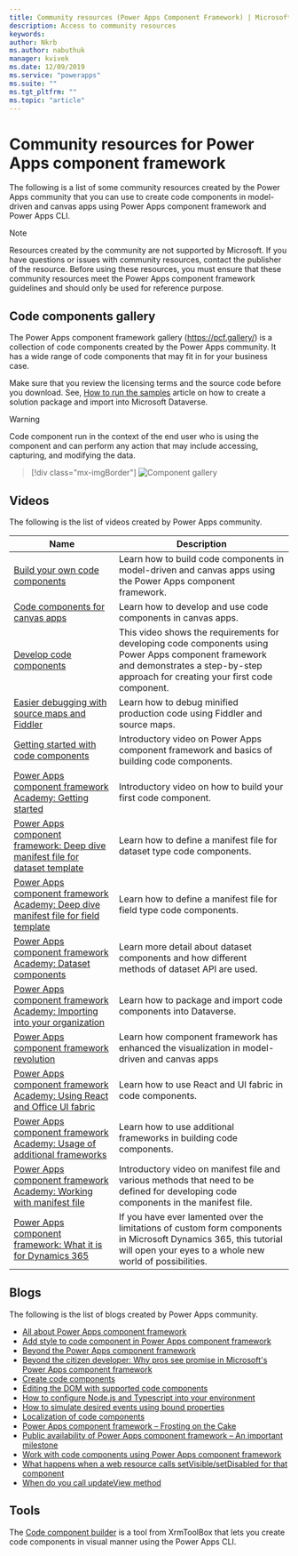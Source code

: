 ```yaml
---
title: Community resources (Power Apps Component Framework) | Microsoft Docs
description: Access to community resources
keywords:
author: Nkrb
ms.author: nabuthuk
manager: kvivek
ms.date: 12/09/2019
ms.service: "powerapps"
ms.suite: ""
ms.tgt_pltfrm: ""
ms.topic: "article"
---
```


# Community resources for Power Apps component framework

The following is a list of some community resources created by the Power Apps community that you can use to create code components in model-driven and canvas apps using Power Apps component framework and Power Apps CLI. 

> [!NOTE]            
> Resources created by the community are not supported by Microsoft. If you have questions or issues with community resources, contact the publisher of the resource. Before using these resources, you must ensure that these community resources meet the Power Apps component framework guidelines and should only be used for reference purpose. 

## Code components gallery

The Power Apps component framework gallery (<https://pcf.gallery/>) is a collection of code components created by the Power Apps community. It has a wide range of code components that may fit in for your business case. 

Make sure that you review the licensing terms and the source code before you download. See, [How to run the samples](use-sample-components.md) article on how to create a solution package and import into Microsoft Dataverse.

> [!WARNING]
> Code component run in the context of the end user who is using the component and can perform any action that may include accessing, capturing, and modifying the data. 

> [!div class="mx-imgBorder"]
> ![Component gallery](media/pcf-gallery.PNG "Components gallery")

## Videos        

The following is the list of videos created by Power Apps community.

|Name|Description|
|------|-------|
|[Build your own code components](https://www.youtube.com/watch?v=S3Z_IUf1ncg)| Learn how to build code components in model-driven and canvas apps using the Power Apps component framework.| 
|[Code components for canvas apps](https://www.youtube.com/watch?v=bMSCkcb4xAQ&feature=emb_logo)| Learn how to develop and use code components in canvas apps.|
|[Develop code components](https://www.youtube.com/watch?v=FxWF-LCCB4g&feature=youtu.be)| This video shows the requirements for developing code components using Power Apps component framework and demonstrates a step-by-step approach for creating your first code component.|
|[Easier debugging with source maps and Fiddler](https://www.youtube.com/watch?v=Ov-m5FBUj9g&feature=youtu.be)|Learn how to debug minified production code using Fiddler and source maps.|
|[Getting started with code components](https://www.youtube.com/watch?v=ylhVZUlGgQw)| Introductory video on Power Apps component framework and basics of building code components.|
|[Power Apps component framework Academy: Getting started](https://www.youtube.com/watch?v=YJ9hrKxAhTU)| Introductory video on how to build your first code component.|
|[Power Apps component framework: Deep dive manifest file for dataset template](https://www.youtube.com/watch?v=TsTrYaOGaGo&feature=youtu.be)| Learn how to define a manifest file for dataset type code components.|
|[Power Apps component framework Academy: Deep dive manifest file for field template](https://www.youtube.com/watch?time_continue=522&v=w40zqSsYEy0)| Learn how to define a manifest file for field type code components.|
|[Power Apps component framework Academy: Dataset components](https://www.youtube.com/watch?v=OEiM97nTD0w)| Learn more detail about dataset components and how different methods of dataset API are used.|
|[Power Apps component framework Academy: Importing into your organization](https://www.youtube.com/watch?v=2uO2L2xTPkc)| Learn how to package and import code components into Dataverse.|
|[Power Apps component framework revolution](https://youtu.be/_SjEQ-7LK_Q)|Learn how component framework has enhanced the visualization in model-driven and canvas apps|
|[Power Apps component framework Academy: Using React and Office UI fabric](https://www.youtube.com/watch?v=e7JNgGlI3nE)| Learn how to use React and UI fabric in code components.|
|[Power Apps component framework Academy: Usage of additional frameworks](https://www.youtube.com/watch?v=cOPyyDdsEjQ)| Learn how to use additional frameworks in building code components.|
[Power Apps component framework Academy: Working with manifest file](https://www.youtube.com/watch?v=qbSpDVTxt7U&t=5s)| Introductory video on manifest file and various methods that need to be defined for developing code components in the manifest file.|
|[Power Apps component framework: What it is for Dynamics 365](https://youtu.be/3LnPaKtfKhw)|If you have ever lamented over the limitations of custom form components in Microsoft Dynamics 365, this tutorial will open your eyes to a whole new world of possibilities.|

## Blogs

The following is the list of blogs created by Power Apps community.

- [All about Power Apps component framework](https://dianabirkelbach.wordpress.com/category/pcf/)
- [Add style to code component in Power Apps component framework](https://nishantrana.me/2019/06/06/how-to-add-style-to-custom-component-in-powerapps-component-framework/)
- [Beyond the Power Apps component framework](https://www.itaintboring.com/dynamics-crm/beyond-the-powerapps-component-framework)
- [Beyond the citizen developer: Why pros see promise in Microsoft's Power Apps component framework](https://msdynamicsworld.com/story/beyond-citizen-developer-why-pros-see-promise-microsofts-powerapps-component-framework)
- [Create code components](https://debajmecrm.com/2019/04/26/in-depth-end-end-walkthrough-develop-your-custom-controls-using-power-apps-component-framework-and-use-it-on-your-crm-interface/)
- [Editing the DOM with supported code components](https://www.magnetismsolutions.com/blog/adammurchison/2019/05/29/editing-the-dom-with-supported-dynamics-365-custom-controls)
- [How to configure Node.js and Typescript into your environment](https://capuanodanilo.com/2019/06/11/how-to-configure-node-js-and-typescript-into-your-environment-to-develop-powerapps-component-frameworks-pcf)
- [How to simulate desired events using bound properties](https://technomancy.com.au/2020/03/27/how-to-handle-events-and-reset-component-in-pcf/)
- [Localization of code components](https://dynamicsninja.blog/2020/01/21/pcf-localization)
- [Power Apps component framework – Frosting on the Cake](https://stevemordue.com/powerapps-component-framework-frosting-on-the-cake/)
- [Public availability of Power Apps component framework – An important milestone](https://crmindian.com/2019/04/24/public-availability-of-powerapps-component-framework-an-important-milestone-for-powerapps-and-d365/)
- [Work with code components using Power Apps component framework](https://powermaverick.dev/2019/05/18/create-custom-controls-using-powerapp-component-framework)
- [What happens when a web resource calls setVisible/setDisabled for that component](https://www.itaintboring.com/dynamics-crm/pcf-components-and-setvisible-setdisabled)
- [When do you call updateView method](https://dianabirkelbach.wordpress.com/2020/03/29/pcf-when-is-updateview-called)

## Tools

The [Code component builder](https://www.xrmtoolbox.com/plugins/Maverick.PCF.Builder/) is a tool from XrmToolBox that lets you create code components in visual manner using the Power Apps CLI.
